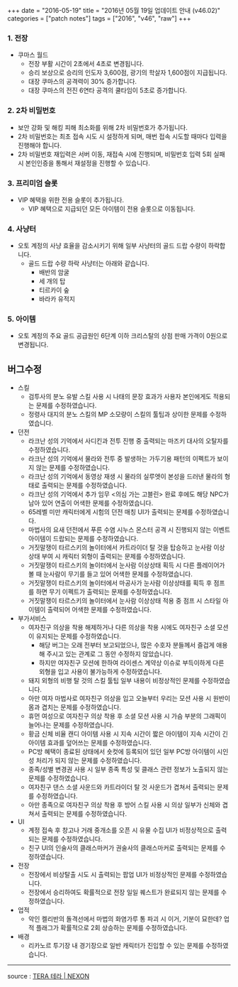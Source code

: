 +++
date = "2016-05-19"
title = "2016년 05월 19일 업데이트 안내 (v46.02)"
categories = ["patch notes"]
tags = ["2016", "v46", "raw"]
+++

### 1. 전장
- 쿠마스 월드
  - 전장 부활 시간이 2초에서 4초로 변경됩니다.
  - 승리 보상으로 승리의 인도자 3,600점, 광기의 학살자 1,600점이 지급됩니다.
  - 대장 쿠마스의 공격력이 30% 증가합니다.
  - 대장 쿠마스의 전진 6연타 공격의 쿨타임이 5초로 증가합니다.

### 2. 2차 비밀번호
- 보안 강화 및 해킹 피해 최소화를 위해 2차 비밀번호가 추가됩니다.
- 2차 비밀번호는 최초 접속 시도 시 설정하게 되며, 매번 접속 시도할 때마다 입력을 진행해야 합니다.
- 2차 비밀번호 재입력은 서버 이동, 재접속 시에 진행되며, 비밀번호 입력 5회 실패 시 본인인증을 통해서 재설정을 진행할 수 있습니다.

### 3. 프리미엄 슬롯
- VIP 혜택을 위한 전용 슬롯이 추가됩니다.
  - VIP 혜택으로 지급되던 모든 아이템이 전용 슬롯으로 이동됩니다.

### 4. 사냥터
- 오토 계정의 사냥 효율을 감소시키기 위해 일부 사냥터의 골드 드랍 수량이 하락합니다.
  - 골드 드랍 수량 하락 사냥터는 아래와 같습니다.
    - 배반의 암굴
    - 세 개의 탑
    - 티르카이 숲
    - 바라카 유적지

### 5. 아이템
- 오토 계정의 주요 골드 공급원인 6단계 이하 크리스탈의 상점 판매 가격이 0원으로 변경됩니다.

## 버그수정

- 스킬
  - 검투사의 분노 유발 스킬 사용 시 나태의 문장 효과가 사용자 본인에게도 적용되는 문제를 수정하였습니다.
  - 정령사 대지의 분노 스킬의 MP 소모량이 스킬의 툴팁과 상이한 문제를 수정하였습니다.
- 던전
  - 라크난 성의 기억에서 사디킨과 전투 진행 중 출력되는 마즈키 대사의 오탈자를 수정하였습니다.
  - 라크난 성의 기억에서 물라와 전투 중 발생하는 가두기용 패턴의 이펙트가 보이지 않는 문제를 수정하였습니다.
  - 라크난 성의 기억에서 동영상 재생 시 물라의 실루엣이 본성을 드러낸 물라의 형태로 출력되는 문제를 수정하였습니다.
  - 라크난 성의 기억에서 추가 임무 <의심 가는 고블린> 완료 후에도 해당 NPC가 남아 있어 연출이 어색한 문제를 수정하였습니다.
  - 65레벨 미만 캐릭터에게 시험의 던전 매칭 UI가 출력되는 문제를 수정하였습니다.
  - 마법사의 요새 던전에서 푸른 수염 시누스 몬스터 공격 시 진행되지 않는 이벤트 아이템이 드랍되는 문제를 수정하였습니다.
  - 거짓말쟁이 타르스키의 놀이터에서 카트라이더 탈 것을 탑승하고 눈사람 이상상태 부여 시 캐릭터 외형이 출력되는 문제를 수정하였습니다.
  - 거짓말쟁이 타르스키의 놀이터에서 눈사람 이상상태 획득 시 다른 플레이어가 볼 때 눈사람이 무기를 들고 있어 어색한 문제를 수정하였습니다.
  - 거짓말쟁이 타르스키의 놀이터에서 마공사가 눈사람 이상상태를 획득 후 점프를 하면 무기 이펙트가 출력되는 문제를 수정하였습니다.
  - 거짓말쟁이 타르스키의 놀이터에서 눈사람 이상상태 적용 중 점프 시 스타일 아이템이 출력되어 어색한 문제를 수정하였습니다.
- 부가서비스
  - 여자친구 의상을 착용 해제하거나 다른 의상을 착용 시에도 여자친구 소셜 모션이 유지되는 문제를 수정하였습니다.
    - 해당 버그는 오래 전부터 보고되었으나, 많은 수호자 분들께서 즐겁게 애용해 주시고 있는 관계로 그 동안 수정하지 않았습니다.
    - 하지만 여자친구 모션에 한하여 라이센스 계약상 이슈로 부득이하게 다른 외형을 입고 사용이 불가능하게 수정하였습니다.
  - 돼지 외형의 비행 탈 것의 스킬 툴팁 일부 내용이 비정상적인 문제를 수정하였습니다.
  - 아만 여자 마법사로 여자친구 의상을 입고 오늘부터 우리는 모션 사용 시 원반이 몸과 겹치는 문제를 수정하였습니다.
  - 휴먼 여성으로 여자친구 의상 착용 후 소셜 모션 사용 시 가슴 부분의 그래픽이 늘어나는 문제를 수정하였습니다.
  - 황금 신체 비율 캔디 아이템 사용 시 지속 시간이 짧은 아이템이 지속 시간이 긴 아이템 효과를 덮어쓰는 문제를 수정하였습니다.
  - PC방 혜택이 종료된 상태에서 숏컷에 등록되어 있던 일부 PC방 아이템이 시인성 처리가 되지 않는 문제를 수정하였습니다.
  - 종족/성별 변경권 사용 시 일부 종족 특성 및 클래스 관련 정보가 노출되지 않는 문제를 수정하였습니다.
  - 여자친구 댄스 소셜 사운드와 카트라이더 탈 것 사운드가 겹쳐서 출력되는 문제를 수정하였습니다.
  - 아만 종족으로 여자친구 의상 착용 후 방어 스킬 사용 시 의상 일부가 신체와 겹쳐서 출력되는 문제를 수정하였습니다.
- UI
  - 계정 접속 후 창고나 거래 중개소를 오픈 시 유물 수집 UI가 비정상적으로 출력되는 문제를 수정하였습니다.
  - 친구 UI의 인술사의 클래스마커가 권술사의 클래스마커로 출력되는 문제를 수정하였습니다.
- 전장
  - 전장에서 비상탈출 시도 시 출력되는 팝업 UI가 비정상적인 문제를 수정하였습니다.
  - 전장에서 승리하여도 확률적으로 전장 일일 퀘스트가 완료되지 않는 문제를 수정하였습니다.
- 업적
  - 악인 켈리반의 돌격선에서 마법의 화염가루 통 파괴 시 이거, 기분이 묘한데? 업적 플래그가 확률적으로 2회 상승하는 문제를 수정하였습니다.
- 배경
  - 리카노르 투기장 내 경기장으로 일반 캐릭터가 진입할 수 있는 문제를 수정하였습니다.

----

source : [TERA 테라 | NEXON](http://tera.nexon.com/news/update/view.aspx?n4articlesn=)